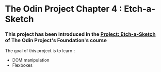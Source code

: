 # The Odin Project Chapter 4 : Etch-a-Sketch

### This project has been introduced in the <a href ="https://www.theodinproject.com/lessons/foundations-etch-a-sketch">Project: Etch-a-Sketch</a> of The Odin Project's Foundation's course

The goal of this project is to learn :
- DOM manipulation
- Flexboxes